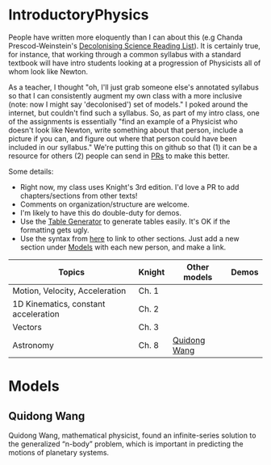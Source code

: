 # IntroductoryPhysics

People have written more eloquently than I can about this (e.g Chanda Prescod-Weinstein's 
[Decolonising Science Reading
List](https://medium.com/@chanda/decolonising-science-reading-list-339fb773d51f#.3yyou2as5)). It
is certainly true, for instance, that  working through a common
syllabus with a standard textbook will have intro students looking at
a progression of Physicists all of whom look like Newton.

As a teacher, I thought "oh, I'll just grab someone else's annotated
syllabus so that I can consistently augment my own class with a more
inclusive (note: now I might say 'decolonised') set of models." I
poked around the internet, but couldn't find such a syllabus. So, as
part of my intro class, one of the assignments is essentially "find an
example of a Physicist who doesn't look like Newton, write something
about that person, include a picture if you can, and figure out where
that person could have been included in our syllabus." We're putting
this on github so that (1) it can be a resource for others (2) people
can send in
[PRs](https://help.github.com/articles/about-pull-requests/) to make
this better.

Some details:

* Right now, my class uses Knight's 3rd edition. I'd love a PR to add
  chapters/sections from other texts!
* Comments on organization/structure are welcome.
* I'm likely to have this do double-duty for demos.
* Use the [Table Generator](http://www.tablesgenerator.com/markdown_tables) to generate tables easily. It's OK if the formatting gets ugly.
* Use the syntax from [here](http://stackoverflow.com/questions/2822089/how-to-link-to-part-of-the-same-document-in-markdown) to link to other sections. Just add a new section under [Models](#models) with each new person, and make a link.

| Topics                               | Knight | Other models                  | Demos |
|--------------------------------------|--------|-------------------------------|-------|
| Motion, Velocity, Acceleration       | Ch. 1  |                               |       |
| 1D Kinematics, constant acceleration | Ch. 2  |                               |       |
| Vectors                              | Ch. 3  |                               |       |
| Astronomy                            | Ch. 8  | [Quidong Wang](#quidong-wang) |       |

# Models

## Quidong Wang
Quidong Wang, mathematical physicist, found an infinite-series solution to the generalized “n-body” problem, which is important in predicting the motions of planetary systems.
